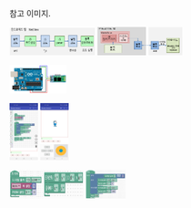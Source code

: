 참고 이미지.

<img src="AndroidBlocklyCodeProc.png" width="150" height="50"/> <img src="ArduBlockly_SysConfig.png" width="150" height="50"/>

<img src="ArduinoUNO-Bluetooth_Sch.png" width="100" height="50"/>

<img src="ArduBlockly_block_code.jpg" width="50" height="100"/> <img src="ArduinoBlockly_run_st.jpg" width="50" height="100"/>

<img src="blockly_exam_init.jpg" width="60" height="50"/><img src="blockly_exam_joystick.jpg" width="70" height="50"/>
<img src="blockly_exam_loop.jpg" width="70" height="50"/>

